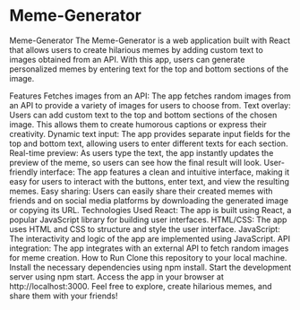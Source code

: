 # Meme-Generator
Meme-Generator The Meme-Generator is a web application built with React that allows users to create hilarious memes by adding custom text to images obtained from an API. With this app, users can generate personalized memes by entering text for the top and bottom sections of the image.

Features
Fetches images from an API: The app fetches random images from an API to provide a variety of images for users to choose from.
Text overlay: Users can add custom text to the top and bottom sections of the chosen image. This allows them to create humorous captions or express their creativity.
Dynamic text input: The app provides separate input fields for the top and bottom text, allowing users to enter different texts for each section.
Real-time preview: As users type the text, the app instantly updates the preview of the meme, so users can see how the final result will look.
User-friendly interface: The app features a clean and intuitive interface, making it easy for users to interact with the buttons, enter text, and view the resulting memes.
Easy sharing: Users can easily share their created memes with friends and on social media platforms by downloading the generated image or copying its URL.
Technologies Used
React: The app is built using React, a popular JavaScript library for building user interfaces.
HTML/CSS: The app uses HTML and CSS to structure and style the user interface.
JavaScript: The interactivity and logic of the app are implemented using JavaScript.
API integration: The app integrates with an external API to fetch random images for meme creation.
How to Run
Clone this repository to your local machine.
Install the necessary dependencies using npm install.
Start the development server using npm start.
Access the app in your browser at http://localhost:3000.
Feel free to explore, create hilarious memes, and share them with your friends!

